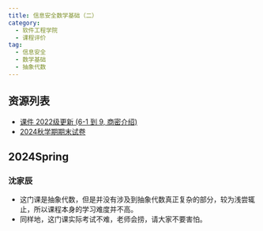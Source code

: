 ```yaml
---
title: 信息安全数学基础（二）
category:
  - 软件工程学院
  - 课程评价
tag:
  - 信息安全
  - 数学基础
  - 抽象代数
---
```

## 资源列表

- [课件 2022级更新 (6-1 到 9, 商密介绍)](https://drive.vanillaaaa.org/SharedCourses/%E8%BD%AF%E4%BB%B6%E5%B7%A5%E7%A8%8B%E5%AD%A6%E9%99%A2/%E4%BF%A1%E6%81%AF%E5%AE%89%E5%85%A8%E6%95%B0%E5%AD%A6%E5%9F%BA%E7%A1%80/2022%E7%BA%A7)
- [2024秋学期期末试卷](https://courses.ecnu.vanillaaaa.org/courses/软件工程学院/信息安全数学基础（二）/2024Fall_期末_含答案.html)

## 2024Spring

### 沈家辰

- 这门课是抽象代数，但是并没有涉及到抽象代数真正复杂的部分，较为浅尝辄止，所以课程本身的学习难度并不高。
- 同样地，这门课实际考试不难，老师会捞，请大家不要害怕。

